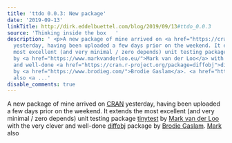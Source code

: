 ```yaml
---
title: 'ttdo 0.0.3: New package'
date: '2019-09-13'
linkTitle: http://dirk.eddelbuettel.com/blog/2019/09/13#ttdo_0.0.3
source: 'Thinking inside the box   '
description: ' <p>A new package of mine arrived on <a href="https://cran.r-project.org/package=ttdo">CRAN</a>
  yesterday, having been uploaded a few days prior on the weekend. It extends the
  most excellent (and very minimal / zero depends) unit testing package <a href="https://cran.r-project.org/package=tinytest">tinytest</a>
  by <a href="https://www.markvanderloo.eu/">Mark van der Loo</a> with the very clever
  and well-done <a href="https://cran.r-project.org/package=diffobj">diffobj</a> package
  by <a href="https://www.brodieg.com/">Brodie Gaslam</a>. <a href="https://www.markvanderloo.eu/">Mark</a>
  also <a ...'
disable_comments: true
---
```

 <p>A new package of mine arrived on <a href="https://cran.r-project.org/package=ttdo">CRAN</a> yesterday, having been uploaded a few days prior on the weekend. It extends the most excellent (and very minimal / zero depends) unit testing package <a href="https://cran.r-project.org/package=tinytest">tinytest</a> by <a href="https://www.markvanderloo.eu/">Mark van der Loo</a> with the very clever and well-done <a href="https://cran.r-project.org/package=diffobj">diffobj</a> package by <a href="https://www.brodieg.com/">Brodie Gaslam</a>. <a href="https://www.markvanderloo.eu/">Mark</a> also <a ...